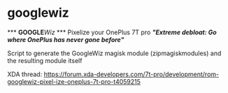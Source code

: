 # googlewiz
*** <b>GOOGLE</b><i>Wiz</i> *** Pixelize your OnePlus 7T pro
<i><b>"Extreme debloat: Go where OnePlus has never gone before"</b></i>

Script to generate the GoogleWiz magisk module (zipmagiskmodules) and the resulting module itself

XDA thread:
https://forum.xda-developers.com/7t-pro/development/rom-googlewiz-pixel-ize-oneplus-7t-pro-t4059215
